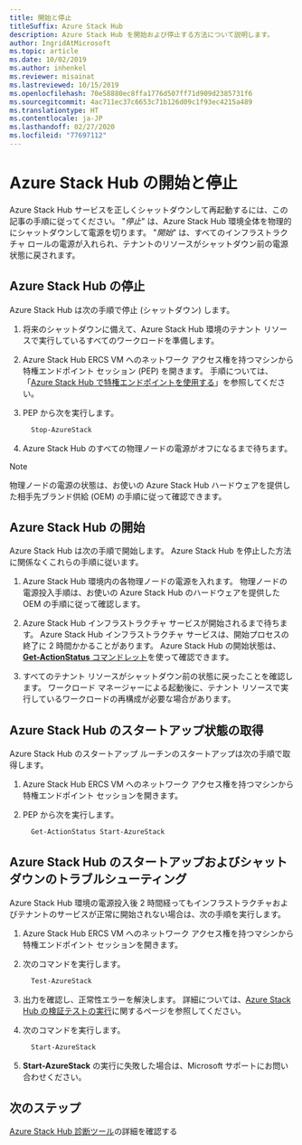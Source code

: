 ```yaml
---
title: 開始と停止
titleSuffix: Azure Stack Hub
description: Azure Stack Hub を開始および停止する方法について説明します。
author: IngridAtMicrosoft
ms.topic: article
ms.date: 10/02/2019
ms.author: inhenkel
ms.reviewer: misainat
ms.lastreviewed: 10/15/2019
ms.openlocfilehash: 70e58880ec8ffa1776d507ff71d909d2385731f6
ms.sourcegitcommit: 4ac711ec37c6653c71b126d09c1f93ec4215a489
ms.translationtype: HT
ms.contentlocale: ja-JP
ms.lasthandoff: 02/27/2020
ms.locfileid: "77697112"
---
```

# <a name="start-and-stop-azure-stack-hub"></a>Azure Stack Hub の開始と停止

Azure Stack Hub サービスを正しくシャットダウンして再起動するには、この記事の手順に従ってください。 "*停止*" は、Azure Stack Hub 環境全体を物理的にシャットダウンして電源を切ります。 "*開始*" は、すべてのインフラストラクチャ ロールの電源が入れられ、テナントのリソースがシャットダウン前の電源状態に戻されます。

## <a name="stop-azure-stack-hub"></a>Azure Stack Hub の停止

Azure Stack Hub は次の手順で停止 (シャットダウン) します。

1. 将来のシャットダウンに備えて、Azure Stack Hub 環境のテナント リソースで実行しているすべてのワークロードを準備します。

2. Azure Stack Hub ERCS VM へのネットワーク アクセス権を持つマシンから特権エンドポイント セッション (PEP) を開きます。 手順については、「[Azure Stack Hub で特権エンドポイントを使用する](azure-stack-privileged-endpoint.md)」を参照してください。

3. PEP から次を実行します。

    ```powershell
      Stop-AzureStack
    ```

4. Azure Stack Hub のすべての物理ノードの電源がオフになるまで待ちます。

> [!Note]
> 物理ノードの電源の状態は、お使いの Azure Stack Hub ハードウェアを提供した相手先ブランド供給 (OEM) の手順に従って確認できます。

## <a name="start-azure-stack-hub"></a>Azure Stack Hub の開始

Azure Stack Hub は次の手順で開始します。 Azure Stack Hub を停止した方法に関係なくこれらの手順に従います。

1. Azure Stack Hub 環境内の各物理ノードの電源を入れます。 物理ノードの電源投入手順は、お使いの Azure Stack Hub のハードウェアを提供した OEM の手順に従って確認します。

2. Azure Stack Hub インフラストラクチャ サービスが開始されるまで待ちます。 Azure Stack Hub インフラストラクチャ サービスは、開始プロセスの終了に 2 時間かかることがあります。 Azure Stack Hub の開始状態は、[**Get-ActionStatus** コマンドレット](#get-the-startup-status-for-azure-stack-hub)を使って確認できます。

3. すべてのテナント リソースがシャットダウン前の状態に戻ったことを確認します。 ワークロード マネージャーによる起動後に、テナント リソースで実行しているワークロードの再構成が必要な場合があります。

## <a name="get-the-startup-status-for-azure-stack-hub"></a>Azure Stack Hub のスタートアップ状態の取得

Azure Stack Hub のスタートアップ ルーチンのスタートアップは次の手順で取得します。

1. Azure Stack Hub ERCS VM へのネットワーク アクセス権を持つマシンから特権エンドポイント セッションを開きます。

2. PEP から次を実行します。

    ```powershell
      Get-ActionStatus Start-AzureStack
    ```

## <a name="troubleshoot-startup-and-shutdown-of-azure-stack-hub"></a>Azure Stack Hub のスタートアップおよびシャットダウンのトラブルシューティング

Azure Stack Hub 環境の電源投入後 2 時間経ってもインフラストラクチャおよびテナントのサービスが正常に開始されない場合は、次の手順を実行します。

1. Azure Stack Hub ERCS VM へのネットワーク アクセス権を持つマシンから特権エンドポイント セッションを開きます。

2. 次のコマンドを実行します。

    ```powershell
      Test-AzureStack
      ```

3. 出力を確認し、正常性エラーを解決します。 詳細については、[Azure Stack Hub の検証テストの実行](azure-stack-diagnostic-test.md)に関するページを参照してください。

4. 次のコマンドを実行します。

    ```powershell
      Start-AzureStack
    ```

5. **Start-AzureStack** の実行に失敗した場合は、Microsoft サポートにお問い合わせください。

## <a name="next-steps"></a>次のステップ

[Azure Stack Hub 診断ツール](azure-stack-configure-on-demand-diagnostic-log-collection.md#use-the-privileged-endpoint-pep-to-collect-diagnostic-logs)の詳細を確認する
